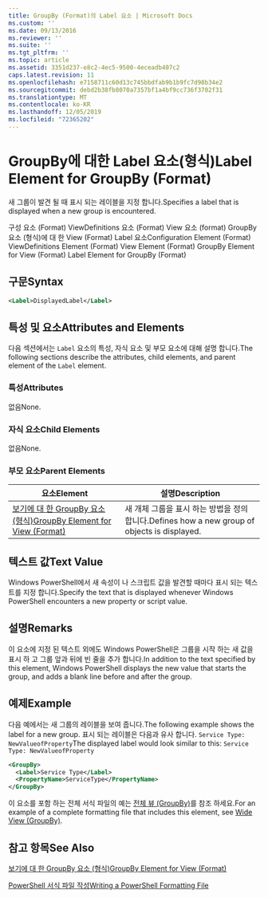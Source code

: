 ```yaml
---
title: GroupBy (Format)의 Label 요소 | Microsoft Docs
ms.custom: ''
ms.date: 09/13/2016
ms.reviewer: ''
ms.suite: ''
ms.tgt_pltfrm: ''
ms.topic: article
ms.assetid: 3351d237-e8c2-4ec5-9500-4eceadb407c2
caps.latest.revision: 11
ms.openlocfilehash: e7158711c60d13c745bbdfab9b1b9fc7d98b34e2
ms.sourcegitcommit: debd2b38fb8070a7357bf1a4bf9cc736f3702f31
ms.translationtype: MT
ms.contentlocale: ko-KR
ms.lasthandoff: 12/05/2019
ms.locfileid: "72365202"
---
```

# <a name="label-element-for-groupby-format"></a><span data-ttu-id="79c0a-102">GroupBy에 대한 Label 요소(형식)</span><span class="sxs-lookup"><span data-stu-id="79c0a-102">Label Element for GroupBy (Format)</span></span>

<span data-ttu-id="79c0a-103">새 그룹이 발견 될 때 표시 되는 레이블을 지정 합니다.</span><span class="sxs-lookup"><span data-stu-id="79c0a-103">Specifies a label that is displayed when a new group is encountered.</span></span>

<span data-ttu-id="79c0a-104">구성 요소 (Format) ViewDefinitions 요소 (Format) View 요소 (format) GroupBy 요소 (형식)에 대 한 View (Format) Label 요소</span><span class="sxs-lookup"><span data-stu-id="79c0a-104">Configuration Element (Format) ViewDefinitions Element (Format) View Element (Format) GroupBy Element for View (Format) Label Element for GroupBy (Format)</span></span>

## <a name="syntax"></a><span data-ttu-id="79c0a-105">구문</span><span class="sxs-lookup"><span data-stu-id="79c0a-105">Syntax</span></span>

```xml
<Label>DisplayedLabel</Label>
```

## <a name="attributes-and-elements"></a><span data-ttu-id="79c0a-106">특성 및 요소</span><span class="sxs-lookup"><span data-stu-id="79c0a-106">Attributes and Elements</span></span>

<span data-ttu-id="79c0a-107">다음 섹션에서는 `Label` 요소의 특성, 자식 요소 및 부모 요소에 대해 설명 합니다.</span><span class="sxs-lookup"><span data-stu-id="79c0a-107">The following sections describe the attributes, child elements, and parent element of the `Label` element.</span></span>

### <a name="attributes"></a><span data-ttu-id="79c0a-108">특성</span><span class="sxs-lookup"><span data-stu-id="79c0a-108">Attributes</span></span>

<span data-ttu-id="79c0a-109">없음</span><span class="sxs-lookup"><span data-stu-id="79c0a-109">None.</span></span>

### <a name="child-elements"></a><span data-ttu-id="79c0a-110">자식 요소</span><span class="sxs-lookup"><span data-stu-id="79c0a-110">Child Elements</span></span>

<span data-ttu-id="79c0a-111">없음</span><span class="sxs-lookup"><span data-stu-id="79c0a-111">None.</span></span>

### <a name="parent-elements"></a><span data-ttu-id="79c0a-112">부모 요소</span><span class="sxs-lookup"><span data-stu-id="79c0a-112">Parent Elements</span></span>

|<span data-ttu-id="79c0a-113">요소</span><span class="sxs-lookup"><span data-stu-id="79c0a-113">Element</span></span>|<span data-ttu-id="79c0a-114">설명</span><span class="sxs-lookup"><span data-stu-id="79c0a-114">Description</span></span>|
|-------------|-----------------|
|[<span data-ttu-id="79c0a-115">보기에 대 한 GroupBy 요소 (형식)</span><span class="sxs-lookup"><span data-stu-id="79c0a-115">GroupBy Element for View (Format)</span></span>](./groupby-element-for-view-format.md)|<span data-ttu-id="79c0a-116">새 개체 그룹을 표시 하는 방법을 정의 합니다.</span><span class="sxs-lookup"><span data-stu-id="79c0a-116">Defines how a new group of objects is displayed.</span></span>|

## <a name="text-value"></a><span data-ttu-id="79c0a-117">텍스트 값</span><span class="sxs-lookup"><span data-stu-id="79c0a-117">Text Value</span></span>

<span data-ttu-id="79c0a-118">Windows PowerShell에서 새 속성이 나 스크립트 값을 발견할 때마다 표시 되는 텍스트를 지정 합니다.</span><span class="sxs-lookup"><span data-stu-id="79c0a-118">Specify the text that is displayed whenever Windows PowerShell encounters a new property or script value.</span></span>

## <a name="remarks"></a><span data-ttu-id="79c0a-119">설명</span><span class="sxs-lookup"><span data-stu-id="79c0a-119">Remarks</span></span>

<span data-ttu-id="79c0a-120">이 요소에 지정 된 텍스트 외에도 Windows PowerShell은 그룹을 시작 하는 새 값을 표시 하 고 그룹 앞과 뒤에 빈 줄을 추가 합니다.</span><span class="sxs-lookup"><span data-stu-id="79c0a-120">In addition to the text specified by this element, Windows PowerShell displays the new value that starts the group, and adds a blank line before and after the group.</span></span>

## <a name="example"></a><span data-ttu-id="79c0a-121">예제</span><span class="sxs-lookup"><span data-stu-id="79c0a-121">Example</span></span>

<span data-ttu-id="79c0a-122">다음 예에서는 새 그룹의 레이블을 보여 줍니다.</span><span class="sxs-lookup"><span data-stu-id="79c0a-122">The following example shows the label for a new group.</span></span> <span data-ttu-id="79c0a-123">표시 되는 레이블은 다음과 유사 합니다. `Service Type: NewValueofProperty`</span><span class="sxs-lookup"><span data-stu-id="79c0a-123">The displayed label would look similar to this: `Service Type: NewValueofProperty`</span></span>

```xml
<GroupBy>
  <Label>Service Type</Label>
  <PropertyName>ServiceType</PropertyName>
</GroupBy>

```

<span data-ttu-id="79c0a-124">이 요소를 포함 하는 전체 서식 파일의 예는 [전체 뷰 (GroupBy)](./wide-view-groupby.md)를 참조 하세요.</span><span class="sxs-lookup"><span data-stu-id="79c0a-124">For an example of a complete formatting file that includes this element, see [Wide View (GroupBy)](./wide-view-groupby.md).</span></span>

## <a name="see-also"></a><span data-ttu-id="79c0a-125">참고 항목</span><span class="sxs-lookup"><span data-stu-id="79c0a-125">See Also</span></span>

[<span data-ttu-id="79c0a-126">보기에 대 한 GroupBy 요소 (형식)</span><span class="sxs-lookup"><span data-stu-id="79c0a-126">GroupBy Element for View (Format)</span></span>](./groupby-element-for-view-format.md)

[<span data-ttu-id="79c0a-127">PowerShell 서식 파일 작성</span><span class="sxs-lookup"><span data-stu-id="79c0a-127">Writing a PowerShell Formatting File</span></span>](./writing-a-powershell-formatting-file.md)
